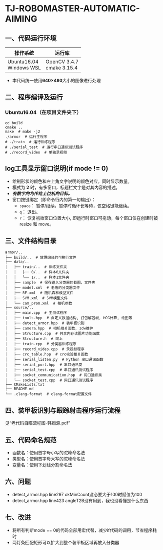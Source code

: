 # TJ-ROBOMASTER-AUTOMATIC-AIMING

## 一、代码运行环境

|操作系统|运行库|
|-------|--------|
|Ubuntu16.04<br />Windows WSL|OpenCV 3.4.7<br />cmake 3.15.4|

- 本代码统一使用**640×480**大小的图像进行处理

## 二、程序编译及运行

### Ubuntu16.04（在项目文件夹下）

```shell
cd build
cmake ..
make  # make -j2
./armor  # 运行主程序
# ./train  # 运行训练程序
# ./serial_test  # 运行串口通讯测试程序
# ./record_video  # 单独录视频
```

## log工具显示窗口说明(if mode != 0)

- 绘制形状的颜色和左上角文字说明的颜色对应，同时显示数量。
- 模式为 **2** 时，有多窗口，标题栏文字是对其内容的描述。
- ***有数字的为传给上位机的目标。***
- 窗口按键绑定（即命令行内的第一句输出）：
  - `space`： 暂停/继续，暂停时循环长等待，仅空格键能继续。
  - `q`： 退出。
  - `r`： 恢复初始窗口位置大小, 即运行时窗口可拖动，每个窗口仅在创建时被 resize 和 move。

## 三、文件结构目录

``` shell
armor/..
├── build/..  # 放置编译的可执行文件
├── data/..
│   ├── train/..  # 训练文件夹
│   │   ├── 0/..  # 样本0文件夹
│   │   └── 1/..  # 样本1文件夹
│   ├── sample  # 保存送入分类器的截图，文件夹
│   ├── model.xml  # 老唐的分类器文件
│   ├── RF.xml  # 随机森林模型文件
│   ├── SVM.xml  # SVM模型文件
│   └── cam_prom.xml  # 相机参数
├── source/..
│   ├── main.cpp  # 主测试程序
│   ├── tools.hpp  # 自定义数据结构, 打包解包帧, HOG计算, 绘图等
│   ├── detect_armor.hpp  # 装甲板识别
│   ├── camera.hpp  # 相机相关函数, zdw维护
│   ├── Structure.cpp  # 共享内存读图片功能函数
│   ├── Structure.h  # 同上
│   ├── train.cpp  # 分类器训练程序
│   ├── record_video.cpp  # 录视频程序
│   ├── crc_table.hpp  # crc校验相关函数
│   ├── serial_listen.py  # Python 串口通讯函数
│   ├── serial_port.hpp  # 串口通讯类
│   ├── serial_test.cpp  # 串口通讯测试程序
│   ├── socket_communication.hpp  # 网口通讯类
│   └── socket_test.cpp  # 网口通讯测试程序
├── CMakeLists.txt
├── README.md
└── .clang-format  # clang-format配置文件
```

## 四、装甲板识别与跟踪射击程序运行流程

见“老代码自瞄流程图-韩煦源.pdf”

## 五、代码命名规范

- 函数名：使用首字母小写的驼峰命名法
- 类型名：使用首字母大写的驼峰命名法
- 变量名：使用下划线分割命名法

## 六、问题

- detect_armor.hpp line297 okMinCount没必要大于100时赋值为100
- detect_armor.hpp line423 angleT2B没有用到，我也没看懂是什么东西

## 七、改进

- 将所有判断mode == 0的代码全部用宏代替，减少if代码的调用，节省程序耗时
- 两灯条匹配矩形可以扩大到整个装甲板区域再放入分类器
